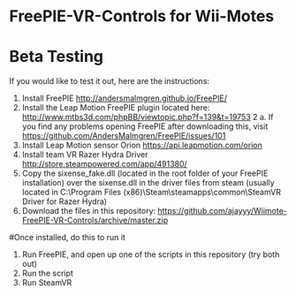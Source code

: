 # FreePIE-VR-Controls for Wii-Motes

# Beta Testing
If you would like to test it out, here are the instructions:

1. Install FreePIE http://andersmalmgren.github.io/FreePIE/
2. Install the Leap Motion FreePIE plugin located here: http://www.mtbs3d.com/phpBB/viewtopic.php?f=139&t=19753
  2 a. If you find any problems opening FreePIE after downloading this, visit https://github.com/AndersMalmgren/FreePIE/issues/101
2. Install Leap Motion sensor Orion https://api.leapmotion.com/orion
3. Install team VR Razer Hydra Driver http://store.steampowered.com/app/491380/
4. Copy the sixense_fake.dll (located in the root folder of your FreePIE installation) over the sixense.dll in the driver files from steam (usually located in C:\Program Files (x86)\Steam\steamapps\common\SteamVR Driver for Razer Hydra)
5. Download the files in this repository: https://github.com/ajayyy/Wiimote-FreePIE-VR-Controls/archive/master.zip

#Once installed, do this to run it
1. Run FreePIE, and open up one of the scripts in this repository (try both out)
2. Run the script
3. Run SteamVR
